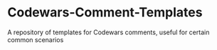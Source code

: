 # Codewars-Comment-Templates
A repository of templates for Codewars comments, useful for certain common scenarios
